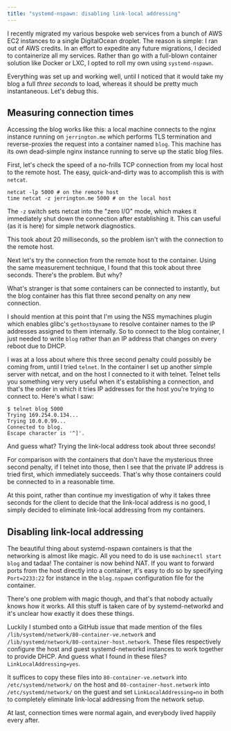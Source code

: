 ```yaml
---
title: "systemd-nspawn: disabling link-local addressing"
---
```


I recently migrated my various bespoke web services from a bunch of AWS EC2
instances to a single DigitalOcean droplet. The reason is simple: I ran out of
AWS credits. In an effort to expedite any future migrations, I decided to
containerize all my services. Rather than go with a full-blown container
solution like Docker or LXC, I opted to roll my own using `systemd-nspawn`.

Everything was set up and working well, until I noticed that it would take my
blog a full _three seconds_ to load, whereas it should be pretty much
instantaneous. Let's debug this.

Measuring connection times
--------------------------

Accessing the blog works like this: a local machine connects to the nginx
instance running on `jerrington.me` which performs TLS termination and
reverse-proxies the request into a container named `blog`. This machine has its
own dead-simple nginx instance running to serve up the static blog files.

First, let's check the speed of a no-frills TCP connection from my local
host to the remote host. The easy, quick-and-dirty was to accomplish this is
with `netcat`.

    netcat -lp 5000 # on the remote host
    time netcat -z jerrington.me 5000 # on the local host

The `-z` switch sets netcat into the "zero I/O" mode, which makes it
immediately shut down the connection after establishing it. This can useful (as
it is here) for simple network diagnostics.

This took about 20 milliseconds, so the problem isn't with the connection to
the remote host.

Next let's try the connection from the remote host to the container. Using the
same measurement technique, I found that this took about three seconds. There's
the problem. But why?

What's stranger is that some containers can be connected to instantly, but the
blog container has this flat three second penalty on any new connection.

I should mention at this point that I'm using the NSS mymachines plugin which
enables glibc's `gethostbyname` to resolve container names to the IP addresses
assigned to them internally. So to connect to the blog container, I just needed
to write `blog` rather than an IP address that changes on every reboot due to
DHCP.

I was at a loss about where this three second penalty could possibly be coming
from, until I tried `telnet`. In the container I set up another simple server
with netcat, and on the host I connected to it with telnet. Telnet tells you
something very very useful when it's establishing a connection, and that's the
order in which it tries IP addresses for the host you're trying to connect to.
Here's what I saw:

    $ telnet blog 5000
    Trying 169.254.0.134...
    Trying 10.0.0.99...
    Connected to blog.
    Escape character is '^]'.

And guess what? Trying the link-local address took about three seconds!

For comparison with the containers that don't have the mysterious three second
penalty, if I telnet into those, then I see that the private IP address is
tried first, which immediately succeeds. That's why those containers could be
connected to in a reasonable time.

At this point, rather than continue my investigation of why it takes three
seconds for the client to decide that the link-local address is no good, I
simply decided to eliminate link-local addressing from my containers.

Disabling link-local addressing
-------------------------------

The beautiful thing about systemd-nspawn containers is that the networking is
almost like magic. All you need to do is use `machinectl start blog` and tadaa!
The container is now behind NAT. If you want to forward ports from the host
directly into a container, it's easy to do so by specifying `Port=2233:22` for
instance in the `blog.nspawn` configuration file for the container.

There's one problem with magic though, and that's that nobody actually knows
how it works. All this stuff is taken care of by systemd-networkd and it's
unclear how exactly it does these things.

Luckily I stumbed onto a GitHub issue that made mention of the files
`/lib/systemd/network/80-container-ve.network` and
`/lib/systemd/network/80-container-host.network`.
These files respectively configure the host and guest systemd-networkd
instances to work together to provide DHCP.
And guess what I found in these files? `LinkLocalAddressing=yes`.

It suffices to copy these files into `80-container-ve.network` into
`/etc/systemd/network/` on the host and `80-container-host.network` into
`/etc/systemd/network/` on the guest and set `LinkLocalAddressing=no` in both
to completely eliminate link-local addressing from the network setup.

At last, connection times were normal again, and everybody lived happily every
after.

